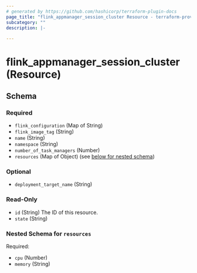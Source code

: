 ```yaml
---
# generated by https://github.com/hashicorp/terraform-plugin-docs
page_title: "flink_appmanager_session_cluster Resource - terraform-provider-flink-appmanager"
subcategory: ""
description: |-
  
---
```


# flink_appmanager_session_cluster (Resource)





<!-- schema generated by tfplugindocs -->
## Schema

### Required

- `flink_configuration` (Map of String)
- `flink_image_tag` (String)
- `name` (String)
- `namespace` (String)
- `number_of_task_managers` (Number)
- `resources` (Map of Object) (see [below for nested schema](#nestedatt--resources))

### Optional

- `deployment_target_name` (String)

### Read-Only

- `id` (String) The ID of this resource.
- `state` (String)

<a id="nestedatt--resources"></a>
### Nested Schema for `resources`

Required:

- `cpu` (Number)
- `memory` (String)


